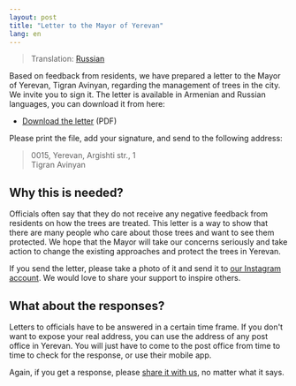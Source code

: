 ```yaml
---
layout: post
title: "Letter to the Mayor of Yerevan"
lang: en
---
```

> Translation: [Russian](./ru/)

Based on feedback from residents, we have prepared a letter to the Mayor of Yerevan, Tigran Avinyan, regarding the management of trees in the city.  We invite you to sign it.  The letter is available in Armenian and Russian languages, you can download it from here:

- [Download the letter](./Letter-to-Avinyan.pdf) (PDF)

Please print the file, add your signature, and send to the following address:

> 0015, Yerevan, Argishti str., 1  
> Tigran Avinyan


## Why this is needed?

Officials often say that they do not receive any negative feedback from residents on how the trees are treated.
This letter is a way to show that there are many people who care about those trees and want to see them protected.
We hope that the Mayor will take our concerns seriously and take action to change the existing approaches and protect the trees in Yerevan.

If you send the letter, please take a photo of it and send it to [our Instagram account][1].
We would love to share your support to inspire others.


## What about the responses?

Letters to officials have to be answered in a certain time frame.
If you don't want to expose your real address, you can use the address of any post office in Yerevan.
You will just have to come to the post office from time to time to check for the response, or use their mobile app.

Again, if you get a response, please [share it with us][1], no matter what it says.

[1]: https://www.instagram.com/kanach.yerevan/
